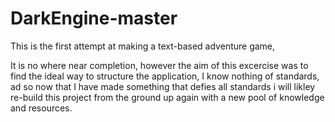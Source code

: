 DarkEngine-master
=================

This is the first attempt at making a text-based adventure game,

It is no where near completion, however the aim of this excercise was to find the ideal way to structure the application, I know nothing of standards, ad so now that I have made something that defies all standards i will likley re-build this project from the ground up again with a new pool of knowledge and resources.
